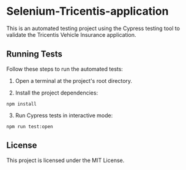 # Selenium-Tricentis-application

This is an automated testing project using the Cypress testing tool to validate the Tricentis Vehicle Insurance application.

## Running Tests

Follow these steps to run the automated tests:

1. Open a terminal at the project's root directory.

2. Install the project dependencies:

```
npm install
```

3. Run Cypress tests in interactive mode:

```
npm run test:open
```

## License
This project is licensed under the MIT License.
